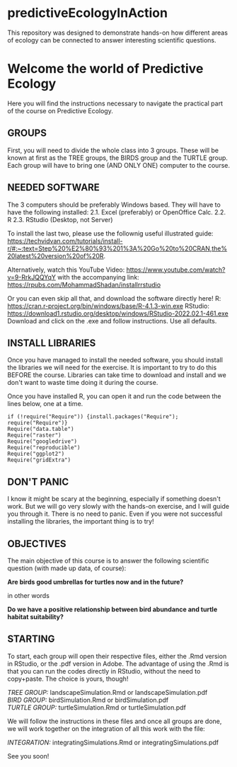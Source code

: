 # predictiveEcologyInAction
This repository was designed to demonstrate hands-on how different areas of ecology can be connected to answer interesting scientific questions.


#  Welcome the world of Predictive Ecology  #

Here you will find the instructions necessary to navigate the 
practical part of the course on Predictive Ecology. 

## GROUPS  
First, you will need to divide the whole class into 3 groups. 
These will be known at first as the TREE groups, the BIRDS group 
and the TURTLE group. Each group will have to bring one (AND ONLY 
ONE) computer to the course.

## NEEDED SOFTWARE  
The 3 computers should be preferably Windows based. They will have 
to have the following installed:
  2.1. Excel (preferably) or OpenOffice Calc.
  2.2. R
  2.3. RStudio (Desktop, not Server)

To install the last two, please use the follownig useful illustrated guide: 
https://techvidvan.com/tutorials/install-r/#:~:text=Step%20%E2%80%93%201%3A%20Go%20to%20CRAN,the%20latest%20version%20of%20R.

Alternatively, watch this YouTube Video: https://www.youtube.com/watch?v=9-RrkJQQYqY
with the accompanying link: https://rpubs.com/MohammadShadan/installrrstudio

Or you can even skip all that, and download the software directly here!
R: https://cran.r-project.org/bin/windows/base/R-4.1.3-win.exe
RStudio: https://download1.rstudio.org/desktop/windows/RStudio-2022.02.1-461.exe
Download and click on the .exe and follow instructions. Use all defaults.

## INSTALL LIBRARIES  
Once you have managed to install the needed software, you should install the 
libraries we will need for the exercise. It is important to try to do this 
BEFORE the course. Libraries can take time to download and install and we 
don't want to waste time doing it during the course.

Once you have installed R, you can open it and run the code between the lines below,
one at a time.  
```
if (!require("Require")) {install.packages("Require"); require("Require")}
Require("data.table")
Require("raster")
Require("googledrive")
Require("reproducible")
Require("ggplot2")
Require("gridExtra")
```
## DON'T PANIC  
I know it might be scary at the beginning, especially if something doesn't work. 
But we will go very slowly with the hands-on exercise, and I will guide you through it. 
There is no need to panic. Even if you were not successful installing the libraries, 
the important thing is to try! 

## OBJECTIVES  
The main objective of this course is to answer the following scientific question 
(with made up data, of course):

**Are birds good umbrellas for turtles now and in the future?**

in other words

**Do we have a positive relationship between bird abundance and turtle habitat suitability?**

## STARTING

To start, each group will open their respective files, either the .Rmd version in 
RStudio, or the .pdf version in Adobe. The advantage of using the .Rmd is that you 
can run the codes directly in RStudio, without the need to copy+paste. The choice is 
yours, though!  

_TREE GROUP:_ landscapeSimulation.Rmd or landscapeSimulation.pdf  
_BIRD GROUP:_ birdSimulation.Rmd or birdSimulation.pdf  
_TURTLE GROUP:_ turtleSimulation.Rmd or turtleSimulation.pdf  

We will follow the instructions in these files and once all groups are done, we will 
work together on the integration of all this work with the file:  

_INTEGRATION:_ integratingSimulations.Rmd or integratingSimulations.pdf  


See you soon!
